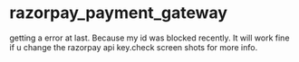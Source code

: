 # razorpay_payment_gateway
getting a error at last. Because my id was blocked recently. It will work fine if u change the razorpay api key.check screen shots for more info. 
